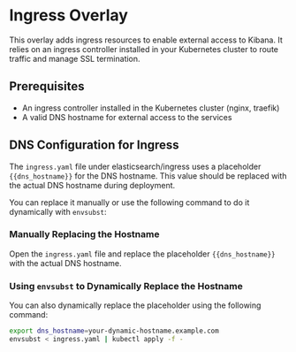 # Ingress Overlay

This overlay adds ingress resources to enable external access to Kibana. It relies on an ingress controller installed in your Kubernetes cluster to route traffic and manage SSL termination.

## Prerequisites
 
 * An ingress controller installed in the Kubernetes cluster (nginx, traefik)
 * A valid DNS hostname for external access to the services

## DNS Configuration for Ingress

The `ingress.yaml` file under elasticsearch/ingress uses a placeholder `{{dns_hostname}}` for the DNS hostname. This value should be replaced with the actual DNS hostname during deployment.

You can replace it manually or use the following command to do it dynamically with `envsubst`:

### Manually Replacing the Hostname

Open the `ingress.yaml` file and replace the placeholder `{{dns_hostname}}` with the actual DNS hostname.

### Using `envsubst` to Dynamically Replace the Hostname

You can also dynamically replace the placeholder using the following command:

```bash
export dns_hostname=your-dynamic-hostname.example.com
envsubst < ingress.yaml | kubectl apply -f -

